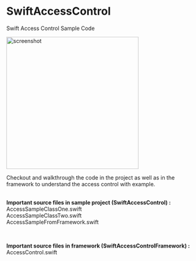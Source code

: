 # SwiftAccessControl
Swift Access Control Sample Code

<img width="345" alt="screenshot" src="https://user-images.githubusercontent.com/4987370/183244066-4ea486e3-8f1c-4b3c-9198-4c0fb650f494.png">

Checkout and walkthrough the code in the project as well as in the framework to understand the access control with example.
<br />
<br />

**Important source files in sample project (SwiftAccessControl) :**\
AccessSampleClassOne.swift\
AccessSampleClassTwo.swift\
AccessSampleFromFramework.swift

<br />

**Important source files in framework (SwiftAccessControlFramework) :**\
AccessControl.swift
